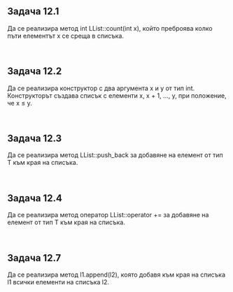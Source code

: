 <h2> Задача 12.1 </h2>
<p> Да се реализира метод int LList<T>::count(int x), който преброява
колко пъти елементът x се среща в списъка.</p>
</br>  

<h2> Задача 12.2 </h2>
<p> Да се реализира конструктор с два аргумента x и y от тип int. Конструкторът създава списък с елементи x, x + 1, ..., y, при положение, че
x ≤ y.</p>
</br>  

<h2> Задача 12.3 </h2>
<p> Да се реализира метод LList<T>::push_back за добавяне на елемент от
тип T към края на списъка.</p>
</br>  

<h2> Задача 12.4 </h2>
<p> Да се реализира метод оператор LList<T>::operator += за добавяне на
елемент от тип T към края на списъка.</p>
</br>  

<h2> Задача 12.7 </h2>
<p> Да се реализира метод l1.append(l2), която добавя към края на списъка
l1 всички елементи на списъка l2.</p>
</br>  
